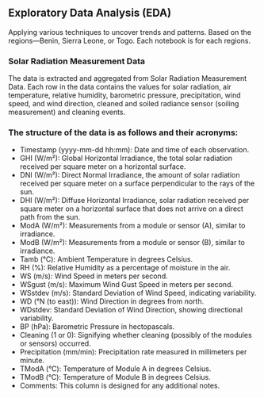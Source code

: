 ## Exploratory Data Analysis (EDA)
Applying various techniques to uncover trends and patterns. Based on the  regions—Benin, Sierra Leone, or Togo. Each notebook is for each regions.
### Solar Radiation Measurement Data
The data is extracted and aggregated from Solar Radiation Measurement Data. Each row in the data contains the values for solar radiation, air temperature, relative humidity, barometric pressure, precipitation, wind speed, and wind direction, cleaned and soiled radiance sensor (soiling measurement) and cleaning events.

### The structure of the data is as follows and their acronyms:
* Timestamp (yyyy-mm-dd hh:mm): Date and time of each observation.
* GHI (W/m²): Global Horizontal Irradiance, the total solar radiation received per square meter on a horizontal surface.
* DNI (W/m²): Direct Normal Irradiance, the amount of solar radiation received per square meter on a surface perpendicular to the rays of the sun.
* DHI (W/m²): Diffuse Horizontal Irradiance, solar radiation received per square meter on a horizontal surface that does not arrive on a direct path from the sun.
* ModA (W/m²): Measurements from a module or sensor (A), similar to irradiance.
* ModB (W/m²): Measurements from a module or sensor (B), similar to irradiance.
* Tamb (°C): Ambient Temperature in degrees Celsius.
* RH (%): Relative Humidity as a percentage of moisture in the air.
* WS (m/s): Wind Speed in meters per second.
* WSgust (m/s): Maximum Wind Gust Speed in meters per second.
* WSstdev (m/s): Standard Deviation of Wind Speed, indicating variability.
* WD (°N (to east)): Wind Direction in degrees from north.
* WDstdev: Standard Deviation of Wind Direction, showing directional variability.
* BP (hPa): Barometric Pressure in hectopascals.
* Cleaning (1 or 0): Signifying whether cleaning (possibly of the modules or sensors) occurred.
* Precipitation (mm/min): Precipitation rate measured in millimeters per minute.
* TModA (°C): Temperature of Module A in degrees Celsius.
* TModB (°C): Temperature of Module B in degrees Celsius.
* Comments: This column is designed for any additional notes.
